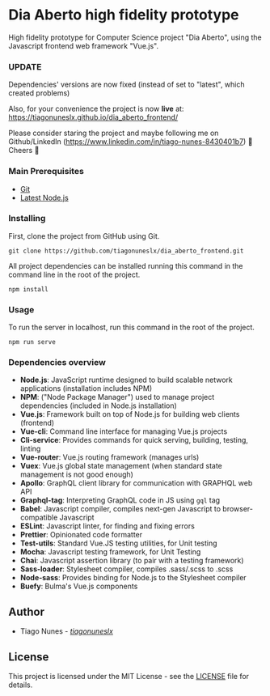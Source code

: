 # Dia Aberto high fidelity prototype

High fidelity prototype for Computer Science project "Dia Aberto", using the Javascript
frontend web framework "Vue.js".

### UPDATE

Dependencies' versions are now fixed (instead of set to "latest", which created problems)

Also, for your convenience the project is now **live** at: https://tiagonuneslx.github.io/dia_aberto_frontend/

Please consider staring the project and maybe following me on Github/LinkedIn (https://www.linkedin.com/in/tiago-nunes-8430401b7) :raised_hands: Cheers :beers:

### Main Prerequisites

- [Git](https://git-scm.com/)
- [Latest Node.js](https://nodejs.org/en/)

### Installing

First, clone the project from GitHub using Git.

```
git clone https://github.com/tiagonuneslx/dia_aberto_frontend.git
```

All project dependencies can be installed running this command in the command line
in the root of the project.

```
npm install
```

### Usage

To run the server in localhost, run this command in the root of the project.

```
npm run serve
```

### Dependencies overview

- **Node.js**: JavaScript runtime designed to build scalable network applications
  (installation includes NPM)
- **NPM**: ("Node Package Manager") used to manage project dependencies (included in
  Node.js installation)
- **Vue.js**: Framework built on top of Node.js for building web clients (frontend)
- **Vue-cli**: Command line interface for managing Vue.js projects
- **Cli-service**: Provides commands for quick serving, building, testing, linting
- **Vue-router**: Vue.js routing framework (manages urls)
- **Vuex**: Vue.js global state management (when standard state management is not
  good enough)
- **Apollo**: GraphQL client library for communication with GRAPHQL web API
- **Graphql-tag**: Interpreting GraphQL code in JS using `gql` tag
- **Babel**: Javascript compiler, compiles next-gen Javascript to browser-compatible
  Javascript
- **ESLint**: Javascript linter, for finding and fixing errors
- **Prettier**: Opinionated code formatter
- **Test-utils**: Standard Vue.JS testing utilities, for Unit testing
- **Mocha**: Javascript testing framework, for Unit Testing
- **Chai**: Javascript assertion library (to pair with a testing framework)
- **Sass-loader**: Stylesheet compiler, compiles .sass/.scss to .scss
- **Node-sass**: Provides binding for Node.js to the Stylesheet compiler
- **Buefy**: Bulma's Vue.js components

## Author

- Tiago Nunes - [_tiagonuneslx_](https://github.com/tiagonuneslx)

## License

This project is licensed under the MIT License - see the [LICENSE](LICENSE) file
for details.
